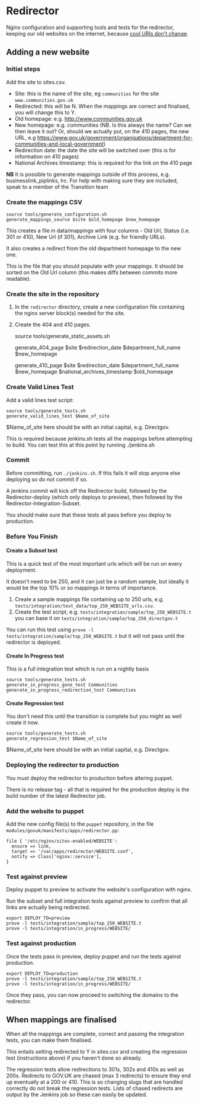 Redirector
==========

Nginx configuration and supporting tools and tests for the redirector,
keeping our old websites on the internet, because [cool URIs don't change][cool].

[cool]:http://www.w3.org/Provider/Style/URI.html


Adding a new website
--------------------

### Initial steps

Add the site to sites.csv.

* Site: this is the name of the site, eg `communities` for the site `www.communities.gov.uk`
* Redirected: this will be N. When the mappings are correct and finalised, you will change this to Y.
* Old homepage: e.g. http://www.communities.gov.uk
* New homepage: e.g. communities (NB. Is this always the name? Can we then leave it out? Or, should we actually put, on the 410 pages, the new URL, e.g https://www.gov.uk/government/organisations/department-for-communities-and-local-government)
* Redirection date: the date the site will be switched over (this is for information on 410 pages)
* National Archives timestamp: this is required for the link on the 410 page

**NB** It is possible to generate mappings outside of this process, e.g. businesslink_piplinks, lrc. For help with making sure they are included, speak to a member of the Transition team

### Create the mappings CSV
    
    source tools/generate_configuration.sh 
    generate_mappings_source $site $old_homepage $new_homepage

This creates a file in data/mappings with four columns - Old Url, Status (i.e. 301 or 410), New Url (if 301), Archive Link (e.g. for friendly URLs).

It also creates a redirect from the old department homepage to the new one.

This is the file that you should populate with your mappings. It should be sorted on the Old Url column (this makes diffs between commits more readable).

### Create the site in the repository

1.  In the `redirector` directory, create a new configuration file containing
    the nginx server block(s) needed for the site.

1. Create the 404 and 410 pages. 

    source tools/generate_static_assets.sh
    
    generate_404_page $site $redirection_date $department_full_name $new_homepage
    
    generate_410_page $site $redirection_date $department_full_name $new_homepage $national_archives_timestamp $old_homepage

### Create Valid Lines Test

Add a valid lines test script:

    source tools/generate_tests.sh
    generate_valid_lines_test $Name_of_site

$Name_of_site here should be with an initial capital, e.g. Directgov.

This is required because jenkins.sh tests all the mappings before attempting to build. 
You can test this at this point by running ./jenkins.sh

### Commit

Before committing, run `./jenkins.sh`. If this fails it will stop anyone else deploying so do not commit if so.

A jenkins commit will kick off the Redirector build, followed by the Redirector-deploy (which only deploys to preview), then followed by the Redirector-Integration-Subset. 

You should make sure that these tests all pass before you deploy to production.

### Before You Finish

#### Create a Subset test 

This is a quick test of the most important urls which will be run on every deployment.

It doesn't need to be 250, and it can just be a random sample, but ideally it would be the top 10% or so mappings in terms of importance.

1. Create a sample mappings file containing up to 250 urls, e.g. `tests/integration/test_data/top_250_WEBSITE_urls.csv`. 
2. Create the test script, e.g. `tests/integration/sample/top_250_WEBSITE.t` you can base it on `tests/integration/sample/top_250_directgov.t`

You can run this test using `prove -l tests/integration/sample/top_250_WEBSITE.t` but it will not pass until the redirector is deployed.

#### Create In Progress test

This is a full integration test which is run on a nightly basis

    source tools/generate_tests.sh
    generate_in_progress_gone_test Communities
    generate_in_progress_redirection_test Communities

#### Create Regression test

You don't need this until the transition is complete but you might as well create it now.

    source tools/generate_tests.sh
    generate_regression_test $Name_of_site

$Name_of_site here should be with an initial capital, e.g. Directgov.    


### Deploying the redirector to production

You must deploy the redirector to production before altering puppet.

There is no release tag - all that is required for the production deploy is the build number of the latest Redirector job.

### Add the website to puppet

Add the new config file(s) to the `puppet` repository, in the file
`modules/govuk/manifests/apps/redirector.pp`:

    file { '/etc/nginx/sites-enabled/WEBSITE':
      ensure => link,
      target => '/var/apps/redirector/WEBSITE.conf',
      notify => Class['nginx::service'],
    }

### Test against preview

Deploy puppet to preview to activate the website's configuration with nginx.

Run the subset and full integration tests against preview to confirm that
all links are actually being redirected.

    export DEPLOY_TO=preview
    prove -l tests/integration/sample/top_250_WEBSITE.t
    prove -l tests/integration/in_progress/WEBSITE/

### Test against production

Once the tests pass in preview, deploy puppet and run the tests against
production.

    export DEPLOY_TO=production
    prove -l tests/integration/sample/top_250_WEBSITE.t
    prove -l tests/integration/in_progress/WEBSITE/

Once they pass, you can now proceed to switching the domains to the 
redirector.

When mappings are finalised
---------------------------

When all the mappings are complete, correct and passing the integration tests, you can make them finalised. 

This entails setting redirected to Y in sites.csv and creating the regression test (instructions above) if you haven't done so already.

The regression tests allow redirections to 301s, 302s and 410s as well as 200s. Redirects to GOV.UK are chased (max 3 redirects) to ensure they end up eventually at a 200 or 410. This is so changing slugs that are handled correctly do not break the regression tests. Lists of chased redirects are output by the Jenkins job so these can easily be updated.
